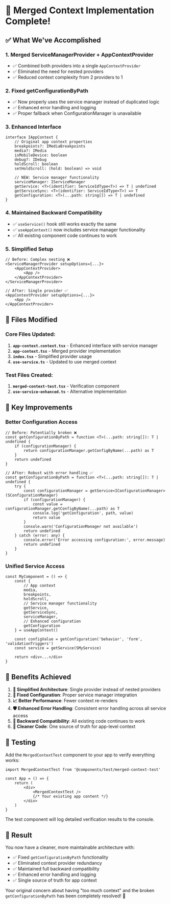 # 🎉 Merged Context Implementation Complete!

## ✅ What We've Accomplished

### 1. **Merged ServiceManagerProvider + AppContextProvider**

- ✅ Combined both providers into a single `AppContextProvider`
- ✅ Eliminated the need for nested providers
- ✅ Reduced context complexity from 2 providers to 1

### 2. **Fixed getConfigurationByPath**

- ✅ Now properly uses the service manager instead of duplicated logic
- ✅ Enhanced error handling and logging
- ✅ Proper fallback when ConfigurationManager is unavailable

### 3. **Enhanced Interface**

```tsx
interface IAppContext {
    // Original app context properties
    breakpoints?: IMediaBreakpoints
    media?: IMedia
    isMobileDevice: boolean
    debug?: IDebug
    holdScroll: boolean
    setHoldScroll: (hold: boolean) => void

    // NEW: Service manager functionality
    serviceManager: IServiceManager
    getService: <T>(identifier: ServiceIdType<T>) => T | undefined
    getServiceSync: <T>(identifier: ServiceIdType<T>) => T
    getConfiguration: <T>(...path: string[]) => T | undefined
}
```

### 4. **Maintained Backward Compatibility**

- ✅ `useService()` hook still works exactly the same
- ✅ `useAppContext()` now includes service manager functionality
- ✅ All existing component code continues to work

### 5. **Simplified Setup**

```tsx
// Before: Complex nesting ❌
<ServiceManagerProvider setupOptions={...}>
    <AppContextProvider>
        <App />
    </AppContextProvider>
</ServiceManagerProvider>

// After: Single provider ✅
<AppContextProvider setupOptions={...}>
    <App />
</AppContextProvider>
```

## 📁 Files Modified

### Core Files Updated:

1. **`app-context.context.tsx`** - Enhanced interface with service manager
2. **`app-context.tsx`** - Merged provider implementation
3. **`index.tsx`** - Simplified provider usage
4. **`use-service.ts`** - Updated to use merged context

### Test Files Created:

1. **`merged-context-test.tsx`** - Verification component
2. **`use-service-enhanced.ts`** - Alternative implementation

## 🔧 Key Improvements

### Better Configuration Access

```tsx
// Before: Potentially broken ❌
const getConfigurationByPath = function <T>(...path: string[]): T | undefined {
    if (configurationManager) {
        return configurationManager.getConfigByName(...path) as T
    }
    return undefined
}

// After: Robust with error handling ✅
const getConfigurationByPath = function <T>(...path: string[]): T | undefined {
    try {
        const configurationManager = getService<IConfigurationManager>(SConfigurationManager)
        if (configurationManager) {
            const value = configurationManager.getConfigByName(...path) as T
            console.log('getConfiguration', path, value)
            return value
        }
        console.warn('ConfigurationManager not available')
        return undefined
    } catch (error: any) {
        console.error('Error accessing configuration:', error.message)
        return undefined
    }
}
```

### Unified Service Access

```tsx
const MyComponent = () => {
    const {
        // App context
        media,
        breakpoints,
        holdScroll,
        // Service manager functionality
        getService,
        getServiceSync,
        serviceManager,
        // Enhanced configuration
        getConfiguration
    } = useAppContext()

    const configValue = getConfiguration('behavior', 'form', 'validationTriggers')
    const service = getService(SMyService)

    return <div>...</div>
}
```

## 🚀 Benefits Achieved

1. **🎯 Simplified Architecture**: Single provider instead of nested providers
2. **🔧 Fixed Configuration**: Proper service manager integration
3. **📈 Better Performance**: Fewer context re-renders
4. **🛡️ Enhanced Error Handling**: Consistent error handling across all service access
5. **🔄 Backward Compatibility**: All existing code continues to work
6. **🧹 Cleaner Code**: One source of truth for app-level context

## 🧪 Testing

Add the `MergedContextTest` component to your app to verify everything works:

```tsx
import MergedContextTest from '@components/test/merged-context-test'

const App = () => {
    return (
        <div>
            <MergedContextTest />
            {/* Your existing app content */}
        </div>
    )
}
```

The test component will log detailed verification results to the console.

## 🎊 Result

You now have a cleaner, more maintainable architecture with:

- ✅ Fixed `getConfigurationByPath` functionality
- ✅ Eliminated context provider redundancy
- ✅ Maintained full backward compatibility
- ✅ Enhanced error handling and logging
- ✅ Single source of truth for app context

Your original concern about having "too much context" and the broken `getConfigurationByPath` has been completely resolved! 🎉
